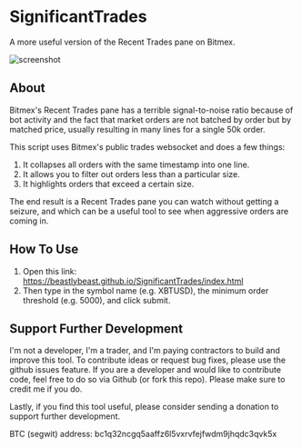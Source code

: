 # SignificantTrades
A more useful version of the Recent Trades pane on Bitmex.

![screenshot](https://i.imgur.com/cb3TVvR.png)

## About
Bitmex's Recent Trades pane has a terrible signal-to-noise ratio because of bot activity and the fact that market orders are not batched by order but by matched price, usually resulting in many lines for a single 50k order.

This script uses Bitmex's public trades websocket and does a few things:

1. It collapses all orders with the same timestamp into one line.
2. It allows you to filter out orders less than a particular size.
3. It highlights orders that exceed a certain size.

The end result is a Recent Trades pane you can watch without getting a seizure, and which can be a useful tool to see when aggressive orders are coming in.

## How To Use
1. Open this link: https://beastlybeast.github.io/SignificantTrades/index.html
2. Then type in the symbol name (e.g. XBTUSD), the minimum order threshold (e.g. 5000), and click submit.

## Support Further Development
I'm not a developer, I'm a trader, and I'm paying contractors to build and improve this tool. To contribute ideas or request bug fixes, please use the github issues feature. If you are a developer and would like to contribute code, feel free to do so via Github (or fork this repo). Please make sure to credit me if you do.

Lastly, if you find this tool useful, please consider sending a donation to support further development. 

BTC (segwit) address: bc1q32ncgq5aaffz6l5vxrvfejfwdm9jhqdc3qvk5x